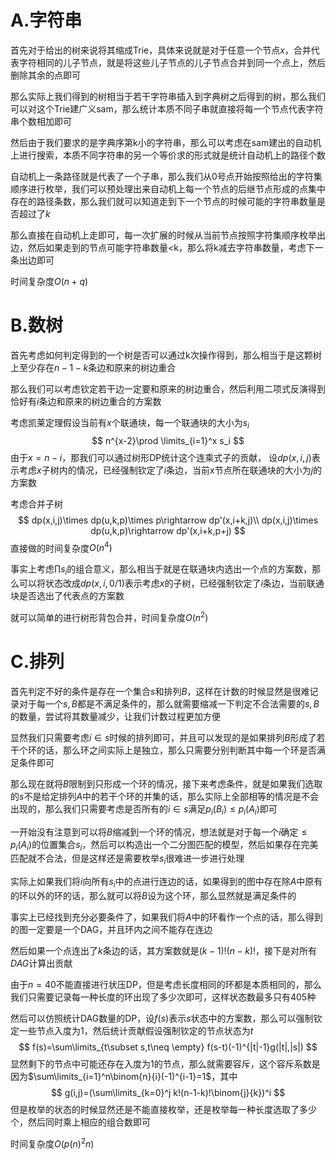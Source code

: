# A.字符串

首先对于给出的树来说将其缩成Trie，具体来说就是对于任意一个节点$x$，合并代表字符相同的儿子节点，就是将这些儿子节点的儿子节点合并到同一个点上，然后删除其余的点即可

那么实际上我们得到的树相当于若干字符串插入到字典树之后得到的树，那么我们可以对这个Trie建广义sam，那么统计本质不同子串就直接将每一个节点代表字符串个数相加即可

然后由于我们要求的是字典序第k小的字符串，那么可以考虑在sam建出的自动机上进行搜索，本质不同字符串的另一个等价求的形式就是统计自动机上的路径个数

自动机上一条路径就是代表了一个子串，那么我们从0号点开始按照给出的字符集顺序进行枚举，我们可以预处理出来自动机上每一个节点的后继节点形成的点集中存在的路径条数，那么我们就可以知道走到下一个节点的时候可能的字符串数量是否超过了$k$

那么直接在自动机上走即可，每一次扩展的时候从当前节点按照字符集顺序枚举出边，然后如果走到的节点可能字符串数量<k，那么将k减去字符串数量，考虑下一条出边即可

时间复杂度$O(n+q)$

# B.数树

首先考虑如何判定得到的一个树是否可以通过k次操作得到，那么相当于是这颗树上至少存在$n-1-k$条边和原来的树边重合

那么我们可以考虑钦定若干边一定要和原来的树边重合，然后利用二项式反演得到恰好有$i$条边和原来的树边重合的方案数

考虑凯莱定理假设当前有$x$个联通块，每一个联通块的大小为$s_i$
$$
n^{x-2}\prod \limits_{i=1}^x s_i
$$
由于$x=n-i$，那我们可以通过树形DP统计这个连乘式子的贡献， 设$dp(x,i,j)$表示考虑$x$子树内的情况，已经强制钦定了$i$条边，当前x节点所在联通块的大小为$j$的方案数

考虑合并子树
$$
dp(x,i,j)\times dp(u,k,p)\times p\rightarrow dp'(x,i+k,j)\\
dp(x,i,j)\times dp(u,k,p)\rightarrow dp'(x,i+k,p+j)
$$
直接做的时间复杂度$O(n^4)$

事实上考虑$\prod s_i$的组合意义，那么相当于就是在联通块内选出一个点的方案数，那么可以将状态改成$dp(x,i,0/1)$表示考虑$x$的子树，已经强制钦定了$i$条边，当前联通块是否选出了代表点的方案数

就可以简单的进行树形背包合并，时间复杂度$O(n^2)$

# C.排列

首先判定不好的条件是存在一个集合$s$和排列$B$，这样在计数的时候显然是很难记录对于每一个$s,B$都是不满足条件的，那么就需要缩减一下判定不合法需要的$s,B$的数量，尝试将其数量减少，让我们计数过程更加方便

显然我们只需要考虑$i\in s$时候的排列即可，并且可以发现的是如果排列$B$形成了若干个环的话，那么环之间实际上是独立，那么只需要分别判断其中每一个环是否满足条件即可

那么现在就将$B$限制到只形成一个环的情况，接下来考虑条件，就是如果我们选取的$s$不是给定排列$A$中的若干个环的并集的话，那么实际上全部相等的情况是不会出现的，那么我们只需要考虑是否所有的$i\in s$满足$p_i(B_i)\leq p_i(A_i)$即可

一开始没有注意到可以将$B$缩减到一个环的情况，想法就是对于每一个$i$确定$\leq p_i(A_i)$的位置集合$s_i$，然后可以构造出一个二分图匹配的模型，然后如果存在完美匹配就不合法，但是这样还是需要枚举$s_i$很难进一步进行处理

实际上如果我们将$i$向所有$s_i$中的点进行连边的话，如果得到的图中存在除$A$中原有的环以外的环的话，那么就可以将$B$设为这个环，那么显然就是满足条件的

事实上已经找到充分必要条件了，如果我们将$A$中的环看作一个点的话，那么得到的图一定要是一个DAG，并且环内之间不能存在连边

然后如果一个点连出了$k$条边的话，其方案数就是$(k-1)!(n-k)!$，接下是对所有$DAG$计算出贡献

由于$n=40$不能直接进行状压DP，但是考虑长度相同的环都是本质相同的，那么我们只需要记录每一种长度的环出现了多少次即可，这样状态数最多只有405种

然后可以仿照统计DAG数量的DP，设$f(s)$表示$s$状态中的方案数，那么可以强制钦定一些节点入度为1，然后统计贡献假设强制钦定的节点状态为$t$
$$
f(s)=\sum\limits_{t\subset s,t\neq \empty} f(s-t)(-1)^{|t|-1}g(|t|,|s|)
$$
显然剩下的节点中可能还存在入度为1的节点，那么就需要容斥，这个容斥系数是因为$\sum\limits_{i=1}^n\binom{n}{i}(-1)^{i-1}=1$，其中
$$
g(i,j)=(\sum\limits_{k=0}^j k!(n-1-k)!\binom{j}{k})^i
$$
但是枚举的状态的时候显然还是不能直接枚举，还是枚举每一种长度选取了多少个，然后同时乘上相应的组合数即可

时间复杂度$O(p(n)^2n)$